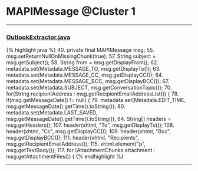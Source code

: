 # MAPIMessage @Cluster 1

***

### [OutlookExtractor.java](https://searchcode.com/codesearch/view/111785566/)
{% highlight java %}
40. private final MAPIMessage msg;
55.        msg.setReturnNullOnMissingChunk(true);
57.        String subject = msg.getSubject();
58.        String from = msg.getDisplayFrom();
62.        metadata.set(Metadata.MESSAGE_TO, msg.getDisplayTo());
63.        metadata.set(Metadata.MESSAGE_CC, msg.getDisplayCC());
64.        metadata.set(Metadata.MESSAGE_BCC, msg.getDisplayBCC());
67.        metadata.set(Metadata.SUBJECT, msg.getConversationTopic());
70.        for(String recipientAddress : msg.getRecipientEmailAddressList()) {
78.        if(msg.getMessageDate() != null) {
79.           metadata.set(Metadata.EDIT_TIME, msg.getMessageDate().getTime().toString());
80.           metadata.set(Metadata.LAST_SAVED, msg.getMessageDate().getTime().toString());
84.              String[] headers = msg.getHeaders();
107.        header(xhtml, "To", msg.getDisplayTo());
108.        header(xhtml, "Cc", msg.getDisplayCC());
109.        header(xhtml, "Bcc", msg.getDisplayBCC());
111.            header(xhtml, "Recipients", msg.getRecipientEmailAddress());
115.        xhtml.element("p", msg.getTextBody());
117.        for (AttachmentChunks attachment : msg.getAttachmentFiles()) {
{% endhighlight %}

***


